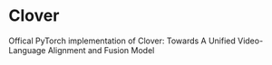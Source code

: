 # Clover
Offical PyTorch implementation of Clover: Towards A Unified Video-Language Alignment and Fusion Model
